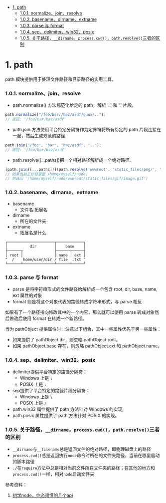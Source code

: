 - [1. path](#1-path)
    - [1.0.1. normalize、join、resolve](#101-normalizejoinresolve)
    - [1.0.2. basename、dirname、extname](#102-basenamedirnameextname)
    - [1.0.3. parse 与 format](#103-parse-与-format)
    - [1.0.4. sep、delimiter、win32、posix](#104-sepdelimiterwin32posix)
    - [1.0.5. 关于路径，`__dirname`，`process.cwd()`，`path.resolve()`三者的区别](#105-关于路径__dirnameprocesscwdpathresolve三者的区别)

# 1. path

path 模块提供用于处理文件路径和目录路径的实用工具。

### 1.0.1. normalize、join、resolve

- path.normalize() 方法规范化给定的 path，解析 '..' 和 '.' 片段。

```js
path.normalize("/foo/bar//baz/asdf/quux/..");
// 返回: '/foo/bar/baz/asdf'
```

- path.join 方法使用平台特定分隔符作为定界符将所有给定的 path 片段连接在一起，然后生成规范的路径

```js
path.join("/foo", "bar", "baz/asdf", "..");
// 返回: '/foo/bar/baz/asdf'
```

- path.resolve([...paths])把一个相对路径解析成一个绝对路径。

```js
[path.join([...paths])](path.resolve('wwwroot', 'static_files/png/', '../gif/image.gif');
// 如果当前工作目录是 /home/myself/node，
// 则返回 '/home/myself/node/wwwroot/static_files/gif/image.gif')
```

### 1.0.2. basename、dirname、extname

- basename
  - 文件名.拓展名
- dirname
  - 所在的文件夹
- extname
  - 拓展名是什么

```
┌─────────────────────┬────────────┐
│          dir        │    base    │
├──────┬              ├──────┬─────┤
│ root │              │ name │ ext │
"  /    home/user/dir / file  .txt "
└──────┴──────────────┴──────┴─────┘
```

### 1.0.3. parse 与 format

- parse 是将字符串形式的文件路径给解析成一个包含 root, dir, base, name, ext 属性的对象
- format 则是将这个对象代表的路径转成字符串形式，与 parse 相反

如果有了一个路径指向修改其中的一个内容，那么就可以使用 parse 转成对象然后修改后使用 format 在转成一个新路径。

当为 pathObject 提供属性时，注意以下组合，其中一些属性优先于另一些属性：

- 如果提供了 pathObject.dir，则忽略 pathObject.root。
- 如果 pathObject.base 存在，则忽略 pathObject.ext 和 pathObject.name。

### 1.0.4. sep、delimiter、win32、posix

- delimiter提供平台特定的路径分隔符：
  - Windows 上是 `;`
  - POSIX 上是 `:`
- sep提供了平台特定的路径片段分隔符：
  - Windows 上是 `\`
  - POSIX 上是 `/`
- path.win32 属性提供了 path 方法针对 Windows 的实现;
- path.posix 属性提供了 path 方法针对 POSIX 的实现。

### 1.0.5. 关于路径，`__dirname`，`process.cwd()`，`path.resolve()`三者的区别

- `__dirname`与`__filename`总是返回文件的绝对路径，即物理磁盘上的路径
- `process.cwd()`总是返回执行`node`命令时所在的文件夹路径，当前在哪里启动的脚本路径
- `./`在`require`方法中总是相对当前文件所在文件夹的路径；在其他的地方和`process.cwd()`一样，相对`node`启动文件夹





参考资料：
1. [初学node，你必须懂的几个api](https://www.jianshu.com/p/08e014f786a4?utm_campaign=maleskine&utm_content=note&utm_medium=seo_notes&utm_source=recommendation)